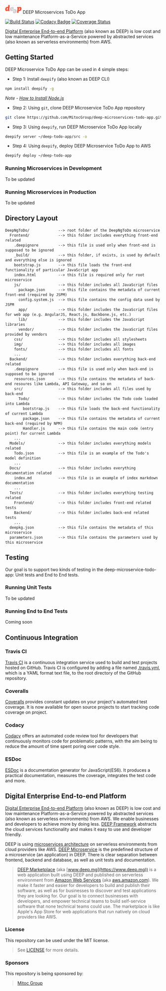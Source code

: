 ![Digital Enterprise End-to-end Platform Microservices](https://github.com/MitocGroup/deep-microservices-helloworld/blob/master/src/DeepHelloWorld/Frontend/img/logo.png) DEEP Microservices ToDo App

[![Build Status](https://travis-ci.org/MitocGroup/deep-microservices-todo-app.svg)](https://travis-ci.org/MitocGroup/deep-microservices-todo-app)
[![Codacy Badge](https://api.codacy.com/project/badge/d3dd5bd83d75491dbd3bd1f935d8a7fb)](https://www.codacy.com/app/devs-deep/deep-microservices-todo-app)
[![Coverage Status](https://coveralls.io/repos/MitocGroup/deep-microservices-todo-app/badge.svg?service=github&t=eBt0EE)](https://coveralls.io/github/MitocGroup/deep-microservices-todo-app)

[Digital Enterprise End-to-end Platform](https://github.com/MitocGroup/deep-framework) (also known as DEEP) is low cost and low maintenance Platform-as-a-Service powered by abstracted services (also known as serverless environments) from AWS.

## Getting Started

DEEP Microservice ToDo App can be used in 4 simple steps:

- Step 1: Install `deepify` (also known as DEEP CLI)
```bash
npm install deepify -g
```
*Note - [How to Install Node.js](http://howtonode.org/how-to-install-nodejs)*

- Step 2: Using `git`, clone DEEP Microservice ToDo App repository
```bash
git clone https://github.com/MitocGroup/deep-microservices-todo-app.git ~/deep-todo-app
```

- Step 3: Using `deepify`, run DEEP Microservice ToDo App locally
```bash
deepify server ~/deep-todo-app/src -o
```

- Step 4: Using `deepify`, deploy DEEP Microservice ToDo App to AWS
```bash
deepify deploy ~/deep-todo-app
```

### Running Microservices in Development

To be updated


### Running Microservices in Production

To be updated


## Directory Layout

```
DeepNgToDo/             --> root folder of the DeepNgToDo microservice
  Frontend/             --> this folder includes everything front-end related
    .deepignore         --> this file is used only when front-end is supposed to be ignored
    _build/             --> this folder, if exists, is used by default and everything else is ignored
    bootstrap.js        --> this file loads the front-end functionality of particular JavaScript app
    index.html          --> this file is required only for root microservice
    js/                 --> this folder includes all JavaScript files
      package.json      --> this file contains the metadata of current front-end (required by JSPM)
      config.system.js  --> this file contains the config data used by JSPM
      app/              --> this folder includes the JavaScript files for web app (e.g. AngularJS, React.js, Backbone.js, etc.)
      lib/              --> this folder includes the JavaScript libraries
      vendor/           --> this folder includes the JavaScript files provided by vendors
    css/                --> this folder includes all stylesheets
    img/                --> this folder includes all images
    fonts/              --> this folder includes all fonts
    ...
  Backend/              --> this folder includes everything back-end related
    .deepignore         --> this file is used only when back-end is supposed to be ignored
    resources.json      --> this file contains the metadata of back-end resoures like Lambda, API Gateway, and so on
    src/                --> this folder includes all files used by back-end
      Todo/             --> this folder includes the Todo code loaded into Lambda
        bootstrap.js    --> this file loads the back-end functionality of current Lambda
        package.json    --> this file contains the metadata of current back-end (required by NPM)
        Handler.js      --> this file contains the main code (entry point) for current Lambda
    ...
  Models/               --> this folder includes everything models related
    Todo.json           --> this file is an example of the Todo's model definition
    ...
  Docs/                 --> this folder includes everything documentation related
    index.md            --> this file is an example of index markdown documentation
    ...
  Tests/                --> this folder includes everything testing related
    Frontend/           --> this folder includes front-end related tests
    Backend/            --> this folder includes back-end related tests
    ...
  deepkg.json           --> this file contains the metadata of this microservice
  parameters.json       --> this file contains the parameters used by this microservice
```


## Testing

Our goal is to support two kinds of testing in the deep-microservice-todo-app: Unit tests and End to End tests.

### Running Unit Tests

To be updated

### Running End to End Tests

Coming soon


## Continuous Integration

### Travis CI

[Travis CI](https://travis-ci.org/MitocGroup) is a continuous integration service used to build and test 
projects hosted on GitHub. Travis CI is configured by adding a file named 
[.travis.yml](https://github.com/MitocGroup/deep-microservices-todo-app/master/blob/.travis.yaml), 
which is a YAML format text file, to the root directory of the GitHub repository.

### Coveralls

[Coveralls](https://coveralls.io/github/MitocGroup/deep-microservices-todo-app) provides 
constant updates on your project's automated test coverage. It is now available for open source projects 
to start tracking code coverage on project.

### Codacy

[Codacy](https://www.codacy.com/app/MitocGroup/deep-microservices-todo-app) offers an automated 
code review tool for developers that continuously monitors code for problematic patterns, with the aim being 
to reduce the amount of time spent poring over code style.

### ESDoc

[ESDoc](https://esdoc.org) is a documentation generator for JavaScript(ES6). It produces a practical documentation, 
measures the coverage, integrates the test code and more.


## Digital Enterprise End-to-end Platform

[Digital Enterprise End-to-end Platform](https://github.com/MitocGroup/deep-framework) (also known as DEEP) is low cost and low maintenance Platform-as-a-Service powered by abstracted services (also known as serverless environments) from AWS. We enable businesses and developers to achieve more by doing less. [DEEP Framework](https://github.com/MitocGroup/deep-framework) abstracts the cloud services functionality and makes it easy to use and developer friendly.

DEEP is using [microservices architecture](https://en.wikipedia.org/wiki/Microservices) on serverless environments from cloud providers like AWS. [DEEP Microservice](https://github.com/MitocGroup/deep-framework/blob/master/docs/microservice.md) is the predefined structure of a microservice (an application) in DEEP. There is clear separation between frontend, backend and database, as well as unit tests and documentation.

> [DEEP Marketplace](https://www.deep.mg) (aka [www.deep.mg](https://www.deep.mg)) is a web application built using DEEP and published on serverless environment from [Amazon Web Services](https://aws.amazon.com) (aka [aws.amazon.com](https://aws.amazon.com)). We make it faster and easier for developers to build and publish their software, as well as for businesses to discover and test applications they are looking for. Our goal is to connect businesses with developers, and empower technical teams to build self-service software that none technical teams could use. The marketplace is like Apple's App Store for web applications that run natively on cloud providers like AWS.

### License

This repository can be used under the MIT license.
> See [LICENSE](LICENSE) for more details.

### Sponsors

This repository is being sponsored by:
> [Mitoc Group](http://www.mitocgroup.com)
